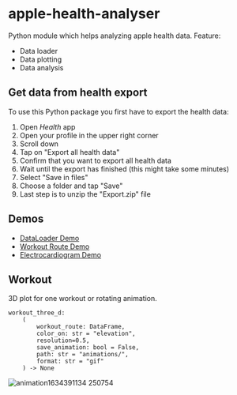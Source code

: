 # apple-health-analyser
Python module which helps analyzing apple health data.
Feature:
- Data loader
- Data plotting
- Data analysis

## Get data from health export
To use this Python package you first have to export the health data:

1. Open *Health* app
2. Open your profile in the upper right corner
3. Scroll down
4. Tap on "Export all health data"
5. Confirm that you want to export all health data
6. Wait until the export has finished (this might take some minutes)
7. Select "Save in files"
8. Choose a folder and tap "Save"
9. Last step is to unzip the "Export.zip" file

## Demos
- [DataLoader Demo]()
- [Workout Route Demo]()
- [Electrocardiogram Demo]()

## Workout

3D plot for one workout or rotating animation.
```
workout_three_d: 
    (
        workout_route: DataFrame, 
        color_on: str = "elevation", 
        resolution=0.5, 
        save_animation: bool = False, 
        path: str = "animations/", 
        format: str = "gif"
    ) -> None
```


![animation1634391134 250754](https://user-images.githubusercontent.com/67844154/137590383-b759f12b-6a50-422c-b029-9c0c24505e66.gif)




